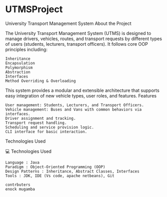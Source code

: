 # UTMSProject
University Transport Management System
 About the Project 

The University Transport Management System (UTMS)  is designed to manage drivers, vehicles, routes, and transport requests by different types of users (students, lecturers, transport officers). It follows core OOP principles  including: 

    Inheritance
    Encapsulation
    Polymorphism
    Abstraction
    Interfaces
    Method Overriding & Overloading
     

This system provides a modular and extensible architecture that supports easy integration of new vehicle types, user roles, and features. 
 Features 

    User management: Students, Lecturers, and Transport Officers.
    Vehicle management: Buses and Vans with common behaviors via interfaces.
    Driver assignment and tracking.
    Transport request handling.
    Scheduling and service provision logic.
    CLI interface for basic interaction.
     
Technologies Used 

💻 Technologies Used 

    Language : Java
    Paradigm : Object-Oriented Programming (OOP)
    Design Patterns : Inheritance, Abstract Classes, Interfaces
    Tools : JDK, IDE (Vs code, apache netbeans), Git

    contrbuters
    enock mugamba
     


